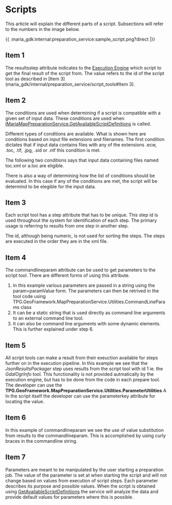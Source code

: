 # Scripts

This article will explain the different parts of a script. Subsections will refer to the numbers in the image below.

{{ :maria_gdk:internal:preparation_service:sample_script.png?direct |}}

## Item 1

The resultsstep attribute indicates to the [Execution Engine](maria_gdk/internal/preparation_service/execution_engine) which script to get the final result of the script from. The value refers to the id of the script tool as described in [Item 3](maria_gdk/internal/preparation_service/script_tools#Item 3).

## Item 2

The conditions are used when determining if a script is compatible with a given set of input data. These conditions are used when [IMariaMapPreparationService.GetAvailableScriptDefinitions](http://support.teleplanglobe.com/MariaGDKDoc/html/3654160D.htm) is called.

Different types of conditions are available. What is shown here are conditions based on input file extensions and filenames. The first condition dictates that if input data contains files with any of the extensions .ecw, .toc, .tif, .jpg, .sid or .ntf this condition is met. 

The following two conditions says that input data containing files named toc.xml or a.toc are eligible. 

There is also a way of determining how the list of conditions should be evaluated. In this case if any of the conditions are met, the script will be determind to be elegible for the input data.

## Item 3

Each script tool has a step attribute that has to be unique. This step id is used throughout the system for identification of each step. The primary usage is referring to results from one step in another step.

The id, although being numeric, is not used for sorting the steps. The steps are executed in the order they are in the xml file.

## Item 4

The commandlineparam attribute can be used to get parameters to the script tool. There are different forms of using this attribute.

 1.  In this example various parameters are passed in a string using the param=paramValue form. The parameters can then be retrived in the tool code using TPG.GeoFramework.MapPreparationService.Utilities.CommandLineParams class
 2.  It can be a static string that is used directly as command line arguments to an external command line tool.
 3.  It can also be command line arguments with some dynamic elements. This is further explained under step 6.

## Item 5

All script tools can make a result from their exeuction available for steps further on in the execution pipeline. In this example we see that the *JsonResultsPackager* step uses results from the script tool with id 1 ie. the *GdalOgrInfo* tool. 
This functionality is not provided autmatically by the execution engine, but has to be done from the code in each prepare tool. The developer can use the **TPG.GeoFramework.MapPreparationService.Utilities.ParameterUtilities** A In the script itself the developer can use the parameterkey attribute for locating the value.

## Item 6

In this example of commandlineparam we see the use of value substitution from results to the commandlineparam. This is accomplished by using curly braces in the commandline string. 

## Item 7

Parameters are meant to be manipulated by the user starting a preparation job. The value of the parameter is set at when starting the script and will not change based on values from execution of script steps.
Each parameter describes its purpose and possible values. When the script is obtained using [GetAvailableScriptDefinitions](http://support.teleplanglobe.com/MariaGDKDoc/html/3654160D.htm) the service will analyze the data and provide default values for parameters where this is possible.


